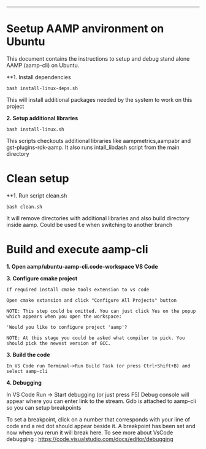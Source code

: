 ---

# Seetup AAMP anvironment on Ubuntu

This document contains the instructions to setup and debug stand alone AAMP (aamp-cli) on Ubuntu.


**1. Install dependencies

```
bash install-linux-deps.sh
```
This will install additional packages needed by the system to work on this project

**2. Setup additional libraries**

```
bash install-linux.sh
```
This scripts checkouts additional libraries like aampmetrics,aampabr and  gst-plugins-rdk-aamp. 
It also runs intall_libdash script from the main directory

# Clean setup
**1. Run script clean.sh

```
bash clean.sh
```
It will remove directories with additional libraries and also build directory inside aamp.
Could be used f.e when switching to another branch

# Build and execute aamp-cli
**1. Open aamp/ubuntu-aamp-cli.code-workspace VS Code**

**3. Configure cmake project**

```
If required install cmake tools extension to vs code

Open cmake extansion and click "Configure All Projects" button

NOTE: This step could be omitted. You can just click Yes on the popup which appears when you open the workspace: 

'Would you like to configure project 'aamp'?

NOTE: At this stage you could be asked what compiler to pick. You should pick the newest version of GCC.

```

**3. Build the code**

```
In VS Code run Terminal->Run Build Task (or press Ctrl+Shift+B) and select aamp-cli

```

**4. Debugging**

In VS Code Run -> Start debugging (or just press F5)
Debug console will appear where you can enter link to the stream. Gdb is attached to aamp-cli so you can setup breakpoints

To set a breakpoint, click on a number that corresponds with your line of code and a red dot should appear beside it. A breakpoint has been set and now when you rerun it will break here.
To see more about VsCode debugging : https://code.visualstudio.com/docs/editor/debugging


